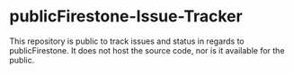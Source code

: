 # publicFirestone-Issue-Tracker
This repository is public to track issues and status in regards to publicFirestone. It does not host the source code, nor is it available for the public.
